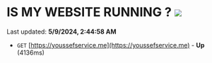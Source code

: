 # IS MY WEBSITE RUNNING ? [![](https://img.shields.io/static/v1?label=Sponsor&message=%E2%9D%A4&logo=GitHub&color=%23fe8e86)](https://github.com/sponsors/<username>)

Last updated: **5/9/2024, 2:44:58 AM**

- `GET` [https://youssefservice.me](https://youssefservice.me) - **Up** (4136ms)

